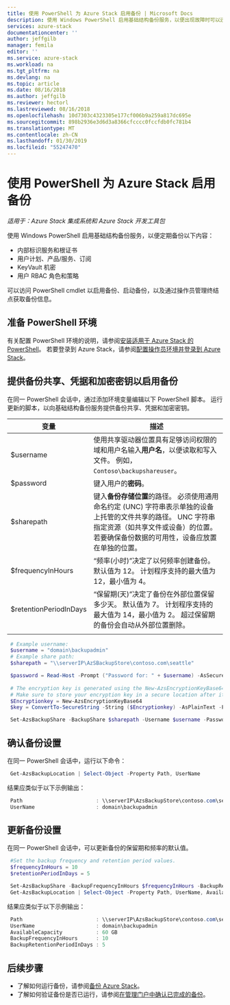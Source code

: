 ```yaml
---
title: 使用 PowerShell 为 Azure Stack 启用备份 | Microsoft Docs
description: 使用 Windows PowerShell 启用基础结构备份服务，以便出现故障时可以还原 Azure Stack。
services: azure-stack
documentationcenter: ''
author: jeffgilb
manager: femila
editor: ''
ms.service: azure-stack
ms.workload: na
ms.tgt_pltfrm: na
ms.devlang: na
ms.topic: article
ms.date: 08/16/2018
ms.author: jeffgilb
ms.reviewer: hectorl
ms.lastreviewed: 08/16/2018
ms.openlocfilehash: 10d7303c4323305e177cf006b9a259a817dc695e
ms.sourcegitcommit: 898b2936e3d6d3a8366cfcccc0fccfdb0fc781b4
ms.translationtype: MT
ms.contentlocale: zh-CN
ms.lasthandoff: 01/30/2019
ms.locfileid: "55247470"
---
```

# <a name="enable-backup-for-azure-stack-with-powershell"></a>使用 PowerShell 为 Azure Stack 启用备份

*适用于：Azure Stack 集成系统和 Azure Stack 开发工具包*

使用 Windows PowerShell 启用基础结构备份服务，以便定期备份以下内容：
 - 内部标识服务和根证书
 - 用户计划、产品/服务、订阅
 - KeyVault 机密
 - 用户 RBAC 角色和策略

可以访问 PowerShell cmdlet 以启用备份、启动备份，以及通过操作员管理终结点获取备份信息。

## <a name="prepare-powershell-environment"></a>准备 PowerShell 环境

有关配置 PowerShell 环境的说明，请参阅[安装适用于 Azure Stack 的 PowerShell](azure-stack-powershell-install.md)。 若要登录到 Azure Stack，请参阅[配置操作员环境并登录到 Azure Stack](azure-stack-powershell-configure-admin.md)。

## <a name="provide-the-backup-share-credentials-and-encryption-key-to-enable-backup"></a>提供备份共享、凭据和加密密钥以启用备份

在同一 PowerShell 会话中，通过添加环境变量编辑以下 PowerShell 脚本。 运行更新的脚本，以向基础结构备份服务提供备份共享、凭据和加密密钥。

| 变量        | 描述   |
|---              |---                                        |
| $username       | 使用共享驱动器位置具有足够访问权限的域和用户名输入**用户名**，以便读取和写入文件。 例如，`Contoso\backupshareuser`。 |
| $password       | 键入用户的**密码**。 |
| $sharepath      | 键入**备份存储位置**的路径。 必须使用通用命名约定 (UNC) 字符串表示单独的设备上托管的文件共享的路径。 UNC 字符串指定资源（如共享文件或设备）的位置。 若要确保备份数据的可用性，设备应放置在单独的位置。 |
| $frequencyInHours | “频率(小时)”决定了以何频率创建备份。 默认值为 12。 计划程序支持的最大值为 12，最小值为 4。|
| $retentionPeriodInDays | “保留期(天)”决定了备份在外部位置保留多少天。 默认值为 7。 计划程序支持的最大值为 14，最小值为 2。 超过保留期的备份会自动从外部位置删除。|
|     |     |

   ```powershell
    # Example username:
    $username = "domain\backupadmin"
    # Example share path:
    $sharepath = "\\serverIP\AzSBackupStore\contoso.com\seattle"
   
    $password = Read-Host -Prompt ("Password for: " + $username) -AsSecureString
    
    # The encryption key is generated using the New-AzsEncryptionKeyBase64 cmdlet provided in Azure Stack PowerShell.
    # Make sure to store your encryption key in a secure location after it is generated.
    $Encryptionkey = New-AzsEncryptionKeyBase64
    $key = ConvertTo-SecureString -String ($Encryptionkey) -AsPlainText -Force

    Set-AzsBackupShare -BackupShare $sharepath -Username $username -Password $password -EncryptionKey $key
   ```
   
##  <a name="confirm-backup-settings"></a>确认备份设置

在同一 PowerShell 会话中，运行以下命令：

   ```powershell
    Get-AzsBackupLocation | Select-Object -Property Path, UserName
   ```

结果应类似于以下示例输出：

   ```powershell
    Path                        : \\serverIP\AzsBackupStore\contoso.com\seattle
    UserName                    : domain\backupadmin
   ```

## <a name="update-backup-settings"></a>更新备份设置
在同一 PowerShell 会话中，可以更新备份的保留期和频率的默认值。 

   ```powershell
    #Set the backup frequency and retention period values.
    $frequencyInHours = 10
    $retentionPeriodInDays = 5

    Set-AzsBackupShare -BackupFrequencyInHours $frequencyInHours -BackupRetentionPeriodInDays $retentionPeriodInDays
    Get-AzsBackupLocation | Select-Object -Property Path, UserName, AvailableCapacity, BackupFrequencyInHours, BackupRetentionPeriodInDays
   ```

结果应类似于以下示例输出：

   ```powershell
    Path                        : \\serverIP\AzsBackupStore\contoso.com\seattle
    UserName                    : domain\backupadmin
    AvailableCapacity           : 60 GB
    BackupFrequencyInHours      : 10
    BackupRetentionPeriodInDays : 5
   ```

## <a name="next-steps"></a>后续步骤

 - 了解如何运行备份，请参阅[备份 Azure Stack](azure-stack-backup-back-up-azure-stack.md )。  
 - 了解如何验证备份是否已运行，请参阅[在管理门户中确认已完成的备份](azure-stack-backup-back-up-azure-stack.md )。
